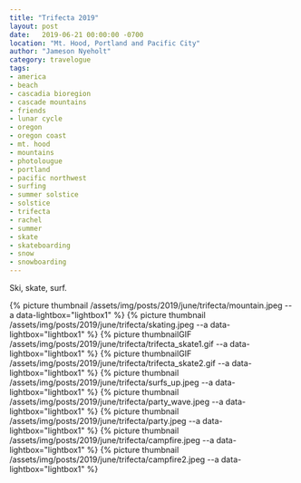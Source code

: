 ```yaml
---
title: "Trifecta 2019"
layout: post
date:   2019-06-21 00:00:00 -0700
location: "Mt. Hood, Portland and Pacific City"
author: "Jameson Nyeholt"
category: travelogue
tags:
- america
- beach
- cascadia bioregion
- cascade mountains
- friends
- lunar cycle
- oregon
- oregon coast
- mt. hood
- mountains
- photolougue
- portland
- pacific northwest
- surfing
- summer solstice
- solstice
- trifecta
- rachel
- summer
- skate
- skateboarding
- snow
- snowboarding
---
```


Ski, skate, surf.

{% picture thumbnail /assets/img/posts/2019/june/trifecta/mountain.jpeg --a data-lightbox="lightbox1" %}
{% picture thumbnail /assets/img/posts/2019/june/trifecta/skating.jpeg --a data-lightbox="lightbox1" %}
{% picture thumbnailGIF /assets/img/posts/2019/june/trifecta/trifecta_skate1.gif --a data-lightbox="lightbox1" %}
{% picture thumbnailGIF /assets/img/posts/2019/june/trifecta/trifecta_skate2.gif --a data-lightbox="lightbox1" %}
{% picture thumbnail /assets/img/posts/2019/june/trifecta/surfs_up.jpeg --a data-lightbox="lightbox1" %}
{% picture thumbnail /assets/img/posts/2019/june/trifecta/party_wave.jpeg --a data-lightbox="lightbox1" %}
{% picture thumbnail /assets/img/posts/2019/june/trifecta/party.jpeg --a data-lightbox="lightbox1" %}
{% picture thumbnail /assets/img/posts/2019/june/trifecta/campfire.jpeg --a data-lightbox="lightbox1" %}
{% picture thumbnail /assets/img/posts/2019/june/trifecta/campfire2.jpeg --a data-lightbox="lightbox1" %}


